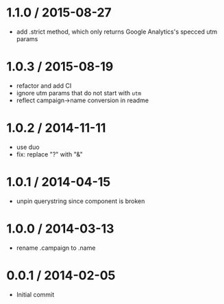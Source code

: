 
1.1.0 / 2015-08-27
==================

  * add .strict method, which only returns Google Analytics's specced utm params

1.0.3 / 2015-08-19
==================

  * refactor and add CI
  * ignore utm params that do not start with `utm`
  * reflect campaign->name conversion in readme

1.0.2 / 2014-11-11
==================

  * use duo
  * fix: replace "?" with "&"

1.0.1 / 2014-04-15 
==================

 * unpin querystring since component is broken

1.0.0 / 2014-03-13
==================

 * rename .campaign to .name

0.0.1 / 2014-02-05
==================

 * Initial commit
